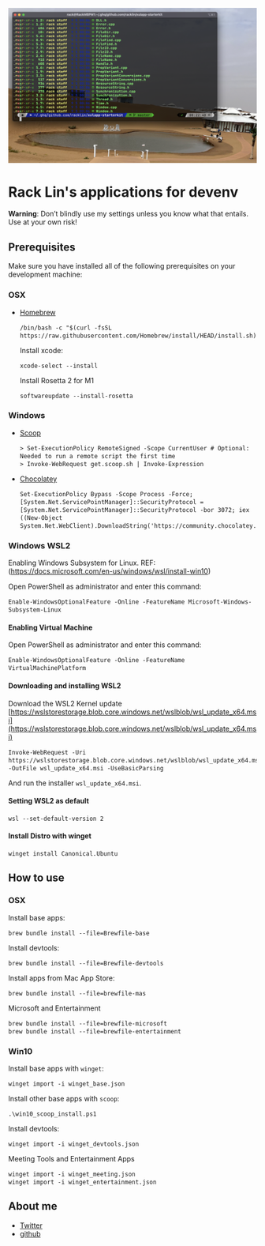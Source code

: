 ![OSX iTerm2 screenshot](./images/screenshot-1.png)

# Rack Lin's applications for devenv

**Warning**: Don’t blindly use my settings unless you know what that entails. Use at your own risk!

## Prerequisites
Make sure you have installed all of the following prerequisites on your development machine:

### OSX
- [Homebrew](https://brew.sh/)
  ```
  /bin/bash -c "$(curl -fsSL https://raw.githubusercontent.com/Homebrew/install/HEAD/install.sh)"
  ```

  Install xcode:
  ```
  xcode-select --install
  ```

  Install Rosetta 2 for M1 
  ```
  softwareupdate --install-rosetta
  ```

### Windows
- [Scoop](https://scoop.sh/)
  ```
  > Set-ExecutionPolicy RemoteSigned -Scope CurrentUser # Optional: Needed to run a remote script the first time
  > Invoke-WebRequest get.scoop.sh | Invoke-Expression
  ```
- [Chocolatey](https://chocolatey.org/)
  ```
  Set-ExecutionPolicy Bypass -Scope Process -Force; [System.Net.ServicePointManager]::SecurityProtocol = [System.Net.ServicePointManager]::SecurityProtocol -bor 3072; iex ((New-Object System.Net.WebClient).DownloadString('https://community.chocolatey.org/install.ps1'))
  ```

### Windows WSL2
Enabling Windows Subsystem for Linux.
REF: (https://docs.microsoft.com/en-us/windows/wsl/install-win10)

Open PowerShell as administrator and enter this command:
```
Enable-WindowsOptionalFeature -Online -FeatureName Microsoft-Windows-Subsystem-Linux
```

#### Enabling Virtual Machine
Open PowerShell as administrator and enter this command:
```
Enable-WindowsOptionalFeature -Online -FeatureName VirtualMachinePlatform 
```

#### Downloading and installing WSL2
Download the WSL2 Kernel update
[https://wslstorestorage.blob.core.windows.net/wslblob/wsl_update_x64.msi](https://wslstorestorage.blob.core.windows.net/wslblob/wsl_update_x64.msi)
```
Invoke-WebRequest -Uri https://wslstorestorage.blob.core.windows.net/wslblob/wsl_update_x64.msi -OutFile wsl_update_x64.msi -UseBasicParsing
```
And run the installer `wsl_update_x64.msi`.

#### Setting WSL2 as default
```
wsl --set-default-version 2
```

#### Install Distro with winget
```
winget install Canonical.Ubuntu
```


## How to use

### OSX
Install base apps:
```
brew bundle install --file=Brewfile-base
```

Install devtools:
```
brew bundle install --file=Brewfile-devtools
```

Install apps from Mac App Store:
```
brew bundle install --file=brewfile-mas
```

Microsoft and Entertainment
```
brew bundle install --file=brewfile-microsoft
brew bundle install --file=brewfile-entertainment
```

### Win10
Install base apps with `winget`:
```
winget import -i winget_base.json
```

Install other base apps with `scoop`:
```
.\win10_scoop_install.ps1
```

Install devtools:
```
winget import -i winget_devtools.json
```

Meeting Tools and Entertainment Apps
```
winget import -i winget_meeting.json
winget import -i winget_entertainment.json
```

## About me

- [Twitter](https://twitter.com/racklin)
- [github](https://github.com/racklin)
